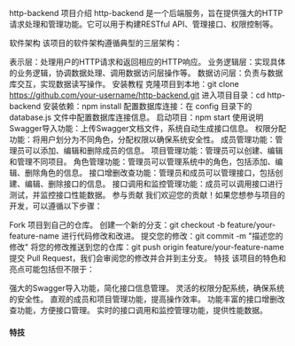 http-backend 项目介绍
http-backend 是一个后端服务，旨在提供强大的HTTP请求处理和管理功能。它可以用于构建RESTful API、管理接口、权限控制等。

软件架构
该项目的软件架构遵循典型的三层架构：

表示层：处理用户的HTTP请求和返回相应的HTTP响应。
业务逻辑层：实现具体的业务逻辑，协调数据处理、调用数据访问层操作等。
数据访问层：负责与数据库交互，实现数据读写操作。
安装教程
克隆项目到本地：git clone https://github.com/your-username/http-backend.git
进入项目目录：cd http-backend
安装依赖：npm install
配置数据库连接：在 config 目录下的 database.js 文件中配置数据库连接信息。
启动项目：npm start
使用说明
Swagger导入功能：上传Swagger文档文件，系统自动生成接口信息。
权限分配功能：将用户划分为不同角色，分配权限以确保系统安全性。
成员管理功能：管理员可以添加、编辑和删除成员的信息。
项目管理功能：管理员可以创建、编辑和管理不同项目。
角色管理功能：管理员可以管理系统中的角色，包括添加、编辑、删除角色的信息。
接口增删改查功能：管理员和成员可以管理接口，包括创建、编辑、删除接口的信息。
接口调用和监控管理功能：成员可以调用接口进行测试，并监控接口性能数据。
参与贡献
我们欢迎您的贡献！如果您想参与项目的开发，可以遵循以下步骤：

Fork 项目到自己的仓库。
创建一个新的分支：git checkout -b feature/your-feature-name
进行代码修改和改进。
提交您的修改：git commit -m "描述您的修改"
将您的修改推送到您的仓库：git push origin feature/your-feature-name
提交 Pull Request，我们会审阅您的修改并合并到主分支。
特技
该项目的特色和亮点可能包括但不限于：

强大的Swagger导入功能，简化接口信息管理。
灵活的权限分配系统，确保系统的安全性。
直观的成员和项目管理功能，提高操作效率。
功能丰富的接口增删改查功能，方便接口管理。
实时的接口调用和监控管理功能，提供性能数据。







#### 特技



